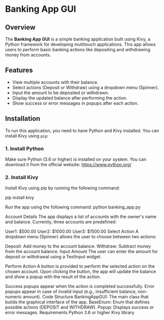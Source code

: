 # Banking App GUI

## Overview
The **Banking App GUI** is a simple banking application built using Kivy, a Python framework for developing multitouch applications. This app allows users to perform basic banking actions like depositing and withdrawing money from accounts.

## Features
- View multiple accounts with their balance.
- Select actions (Deposit or Withdraw) using a dropdown menu (Spinner).
- Input the amount to be deposited or withdrawn.
- Display the updated balance after performing the action.
- Show success or error messages in popups after each action.

## Installation
To run this application, you need to have Python and Kivy installed. You can install Kivy using `pip`:

### 1. Install Python
Make sure Python (3.6 or higher) is installed on your system. You can download it from the official website: https://www.python.org/

### 2. Install Kivy
Install Kivy using pip by running the following command:

pip install kivy

Run the app using the following command:
python banking_app.py

Account Details
The app displays a list of accounts with the owner's name and balance. Currently, three accounts are predefined:

User1: $500.00
User2: $1000.00
User3: $1500.00
Select Action
A dropdown menu (Spinner) allows the user to choose between two actions:

Deposit: Add money to the account balance.
Withdraw: Subtract money from the account balance.
Input Amount
The user can enter the amount for deposit or withdrawal using a TextInput widget.

Perform Action
A button is provided to perform the selected action on the chosen account. Upon clicking the button, the app will update the balance and show a popup with the result of the action.

Success popups appear when the action is completed successfully.
Error popups appear in case of invalid input (e.g., insufficient balance, non-numeric amount).
Code Structure
BankingAppGUI: The main class that builds the graphical interface of the app.
BaseEnum: Enum that defines possible actions (DEPOSIT and WITHDRAW).
Popup: Displays success or error messages.
Requirements
Python 3.6 or higher
Kivy library
